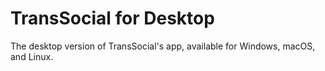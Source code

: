 # TransSocial for Desktop
The desktop version of TransSocial's app, available for Windows, macOS, and Linux.